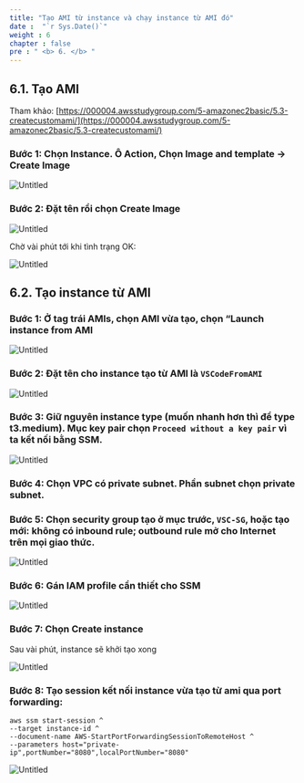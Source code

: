 ```yaml
---
title: "Tạo AMI từ instance và chạy instance từ AMI đó"
date :  "`r Sys.Date()`" 
weight : 6 
chapter : false
pre : " <b> 6. </b> "
---
```


## 6.1. Tạo AMI

Tham khảo: [https://000004.awsstudygroup.com/5-amazonec2basic/5.3-createcustomami/](https://000004.awsstudygroup.com/5-amazonec2basic/5.3-createcustomami/)

### Bước 1: Chọn Instance. Ô Action, Chọn Image and template → Create Image

![Untitled](/images/img_sec3/44af6854-4387-4be2-b57d-9eec29de282d.png)

### Bước 2: Đặt tên rồi chọn Create Image

![Untitled](/images/img_sec3/untitled%2090.png)

Chờ vài phút tới khi tình trạng OK:

![Untitled](/images/img_sec3/untitled%2091.png)

## 6.2. Tạo instance từ AMI

### Bước 1: Ở tag trái AMIs, chọn AMI vừa tạo, chọn “Launch instance from AMI

![Untitled](/images/img_sec3/untitled%2092.png)

### Bước 2: Đặt tên cho instance tạo từ AMI là `VSCodeFromAMI`

![Untitled](/images/img_sec3/untitled%2093.png)

### Bước 3: Giữ nguyên instance type (muốn nhanh hơn thì để type t3.medium). Mục key pair chọn `Proceed without a key pair` vì ta kết nối bằng SSM.

![Untitled](/images/img_sec3/untitled%2094.png)

### Bước 4: Chọn VPC có private subnet. Phần subnet chọn private subnet.

### Bước 5: Chọn security group tạo ở mục trước, `VSC-SG`, hoặc tạo mới: không có inbound rule; outbound rule mở cho Internet trên mọi giao thức.

![Untitled](/images/img_sec3/untitled%2095.png)

### Bước 6: Gán IAM profile cần thiết cho SSM

![Untitled](/images/img_sec3/untitled%2096.png)

### Bước 7: Chọn Create instance

Sau vài phút, instance sẽ khởi tạo xong

![Untitled](/images/img_sec3/untitled%2097.png)

### Bước 8: Tạo session kết nối instance vừa tạo từ ami qua port forwarding:

```
aws ssm start-session ^
--target instance-id ^
--document-name AWS-StartPortForwardingSessionToRemoteHost ^
--parameters host="private-ip",portNumber="8080",localPortNumber="8080"
```

![Untitled](/images/img_sec3/untitled%2098.png)